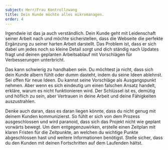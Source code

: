 ```yaml
---
subject: Herr/Frau Kontrollzwang
title: Dein Kunde möchte alles mikromanagen.
order: 4
---
```

<div class="content" markdown="1">
Irgendwie ist das ja auch verständlich. Dein Kunde geht mit Leidenschaft seiner Arbeit nach und möchte sicherstellen, dass die Webseite die perfekte Ergänzung zu seiner harten Arbeit darstellt. Das Problem ist, dass er sich dabei um jedes noch so kleine Detail sorgt und dich ständig nach Updates fragt und deinen geplanten Arbeitsablauf mit Vorschlägen für Verbesserungen unterbricht.

Das kann schwierig zu handhaben sein. Du möchtest ja nicht, dass sich dein Kunde albern fühlt oder dumm dasteht, indem du seine Ideen ablehnst. Sei offen für neue Ideen. Du kannst seine Vorschläge als Ausgangspunkt nehmen. Aber wenn es sich eindeutig um einen falschen Ansatz handelt, erkläre, warum es nicht funktionieren wird. Der Schlüssel ist es, demütig und höflich zu sein, aber Vertrauen in deine Arbeit und deine Fähigkeiten auszustrahlen.

Denke auch daran, dass es daran liegen könnte, dass du nicht genug mit deinem Kunden kommunizierst. So fühlt er sich von dem Prozess ausgeschlossen und wird paranoid, dass sich das Projekt nicht wie geplant vorwärts bewegt. Um dem entgegenzuwirken, erstelle einen Zeitplan mit klaren Fristen für die Zeitpunkte, an welchen du wichtige Punkte abgeschlossen hast und weitere Informationen benötigst. Stelle sicher, dass du den Kunden mit deinen Fortschritten auf dem Laufenden hältst.
</div>
